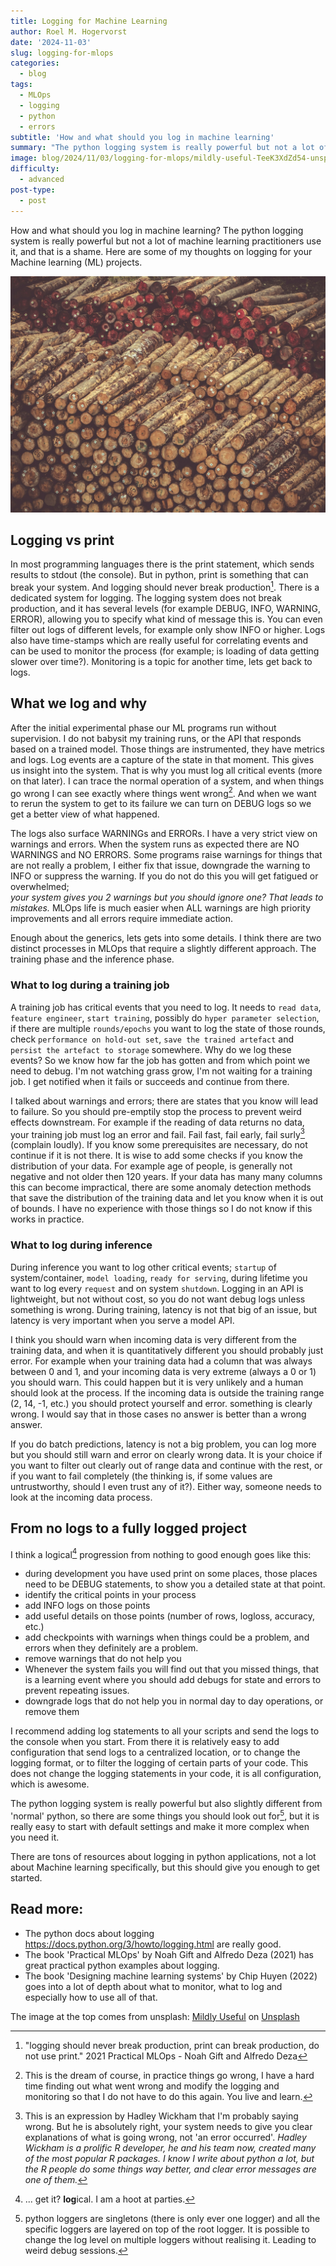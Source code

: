```yaml
---
title: Logging for Machine Learning
author: Roel M. Hogervorst
date: '2024-11-03'
slug: logging-for-mlops
categories:
  - blog
tags:
  - MLOps
  - logging
  - python
  - errors
subtitle: 'How and what should you log in machine learning'
summary: "The python logging system is really powerful but not a lot of machine learning practitioners use it, and that is a shame. Here are some of my thoughts on logging for your Machine learning (ML) projects."
image: blog/2024/11/03/logging-for-mlops/mildly-useful-TeeK3XdZd54-unsplash.jpg
difficulty:
  - advanced
post-type:
  - post
---
```


How and what should you log in machine learning? The python logging system is
really powerful but not a lot of machine learning practitioners use it, and that
is a shame. Here are some of my thoughts on logging for your Machine learning (ML) projects.

![an image of logs (the tree kind, not what I'm talking about, I am super funny)](mildly-useful-TeeK3XdZd54-unsplash.jpg)

<!--more-->

## Logging vs print

In most programming languages there is the print statement, 
which sends results to stdout (the console). But in python, print is something 
that can break your system. And logging should never break production[^2]. 
There is a dedicated system for logging. The logging system does not break 
production, and it has several levels (for example DEBUG, INFO, WARNING, ERROR), 
allowing you to specify what kind of message this is. You can even filter out
logs of different levels, for example only show INFO or higher.
Logs also have time-stamps which are really useful for correlating events and 
can be used to monitor the process (for example; is loading of data getting 
slower over time?). Monitoring is a topic for another time, lets get back to logs.

## What we log and why

After the initial experimental phase our ML programs run without supervision.
I do not babysit my training runs, or the API that responds based on a trained model.
Those things are instrumented, they have metrics and logs. Log events are a 
capture of the state in that moment. This gives us insight into the system.
That is why you must log all critical events (more on that later).
I can trace the normal operation of a system, and when things go wrong I can
see exactly where things went wrong[^3]. And when we want to rerun the system
to get to its failure we can turn on DEBUG logs so we get a better view of what
happened. 

The logs also surface WARNINGs and ERRORs. I have a very strict view
on warnings and errors. When the system runs as expected there are NO WARNINGS
and NO ERRORS. Some programs raise warnings for things that are not really a 
problem, I either fix that issue, downgrade the warning to INFO or suppress the 
warning. If you do not do this you will get fatigued or overwhelmed;  
_your system gives you 2 warnings but you should ignore one? That leads to mistakes._ 
MLOps life is much easier when ALL
warnings are high priority improvements and all errors require immediate action. 


Enough about the generics, lets gets into some details. I think there are two 
distinct processes in MLOps that require a slightly 
different approach. The training phase and the inference phase. 

### What to log during a training job

A training job has critical events that you need to log.
It needs to `read data`, `feature engineer`, `start training`, 
possibly do `hyper parameter selection`, if there are multiple `rounds/epochs` 
you want to log the state of those rounds, check `performance on hold-out set`, 
`save the trained artefact` and `persist the artefact to storage` somewhere. 
Why do we log these events? So we know how far the job has gotten and from which
point we need to debug. I'm not watching grass grow, I'm not waiting for a training
job. I get notified when it fails or succeeds and continue from there.

I talked about warnings and errors; there are states that you know will 
lead to failure.  So you should pre-emptily stop the process to prevent weird
effects downstream. For example if the reading of data returns no data, 
your training job must log an error and fail. Fail fast, fail early, 
fail surly[^4] (complain loudly). If you know some prerequisites are necessary,
do not continue if it is not there. It is wise to add some checks if you know
the distribution of your data. For example age of people, is generally not negative
and not older then 120 years. If your data has many many columns this can become 
impractical, there are some anomaly detection methods that save the distribution
of the training data and let you know when it is out of bounds. I have no 
experience with those things so I do not know if this works in practice.

### What to log during inference

During inference you want to log other critical events; `startup` of 
system/container, `model loading`, `ready for serving`, during lifetime you want 
to log every `request` and on system `shutdown`. 
Logging in an API is lightweight, but not without cost, so you do not want debug 
logs unless something is wrong. During training, latency is not that big of an 
issue, but latency is very important when you serve a model API.

I think you should warn when incoming data is very different from the training data,
and when it is quantitatively different you should probably just error. For example
when your training data had a column that was always between 0 and 1, and your
incoming data is very extreme (always a 0 or 1) you should warn. This could happen
but it is very unlikely and a human should look at the process. If the incoming
data is outside the training range (2, 14, -1, etc.) you should protect yourself
and error. something is clearly wrong. I would say that in those cases no answer
is better than a wrong answer.

If you do batch predictions, latency is not a big problem, you can log more but you
should still warn and error on clearly wrong data. It is your choice if you want
to filter out clearly out of range data and continue with the rest, or if you want
to fail completely (the thinking is, if some values are untrustworthy, should 
I even trust any of it?). Either way, someone needs to look at the incoming data 
process. 

## From no logs to a fully logged project

I think a logical[^6] progression from nothing to good enough goes like this:

- during development you have used print on some places, those places need to be DEBUG statements, to show you a detailed state at that point.
- identify the critical points in your process
- add INFO logs on those points
- add useful details on those points (number of rows, logloss, accuracy, etc.)
- add checkpoints with warnings when things could be a problem, and errors when they definitely are a problem.
- remove warnings that do not help you
- Whenever the system fails you will find out that you missed things, that is a learning event where you should add debugs for state and errors to prevent repeating issues.
- downgrade logs that do not help you in normal day to day operations, or remove them


I recommend adding log statements to all your scripts and send the logs to the 
console when you start. From there it is relatively easy to add configuration 
that send logs to a centralized location, or to change the logging format, 
or to filter the logging of certain parts of your code. This does not change 
the logging statements in your code, it is all configuration, which is awesome.

The python logging system is really powerful but also slightly different from 
'normal' python, so there are some things you should look out for[^1], 
but it is really easy to start with default settings and make it more complex 
when you need it. 

There are tons of resources about logging in python applications, not a lot about
Machine learning specifically, but this should give you enough to get started.

## Read more:

- The python docs about logging <https://docs.python.org/3/howto/logging.html> are really good.
- The book 'Practical MLOps' by Noah Gift and Alfredo Deza (2021) has great practical python examples about logging. 
- The book 'Designing machine learning systems' by Chip Huyen (2022) goes into a lot of depth about what to monitor, what to log and especially how to use all of that.

The image at the top comes from unsplash: <a href="https://unsplash.com/@usefulcollective?utm_content=creditCopyText&utm_medium=referral&utm_source=unsplash">Mildly Useful</a> on <a href="https://unsplash.com/photos/pile-of-tree-logs-TeeK3XdZd54?utm_content=creditCopyText&utm_medium=referral&utm_source=unsplash">Unsplash</a>
  

[^1]: python loggers are singletons (there is only ever one logger) and all the specific loggers are layered on top of the root logger. It is possible to change the log level on multiple loggers without realising it. Leading to weird debug sessions. 
[^2]: "logging should never break production, print can break production, do not use print." 2021 Practical MLOps - Noah Gift and Alfredo Deza
[^3]: This is the dream of course, in practice things go wrong, I have a hard time finding out what went wrong and modify the logging and monitoring so that I do not have to do this again. You live and learn.
[^4]: This is an expression by Hadley Wickham that I'm probably saying wrong. But he is absolutely right, your system needs to give you clear explanations of what is going wrong, not 'an error occurred'. _Hadley Wickham is a prolific R developer, he and his team now, created many of the most popular R packages. I know I write about python a lot, but the R people do some things way better, and clear error messages are one of them._
[^6]: ... get it? **log**ical. I am a hoot at parties.